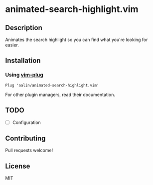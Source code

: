 animated-search-highlight.vim
=============================

Description
-----------

Animates the search highlight so you can find what you're looking for easier.

Installation
------------

### Using [vim-plug](https://github.com/junegunn/vim-plug)

```vim
Plug 'aalin/animated-search-highlight.vim'
```

For other plugin managers, read their documentation.

TODO
----

* [ ] Configuration

Contributing
------------

Pull requests welcome!

License
-------

MIT
